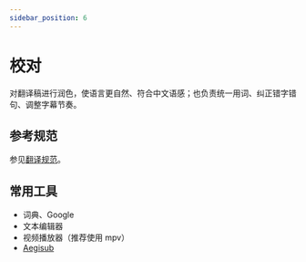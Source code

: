 ```yaml
---
sidebar_position: 6
---
```


# 校对

对翻译稿进行润色，使语言更自然、符合中文语感；也负责统一用词、纠正错字错句、调整字幕节奏。

## 参考规范

参见[翻译规范](/roles/translation#参考规范)。

## 常用工具

- 词典、Google
- 文本编辑器
- 视频播放器（推荐使用 mpv）
- [Aegisub](https://github.com/TypesettingTools/Aegisub/)
